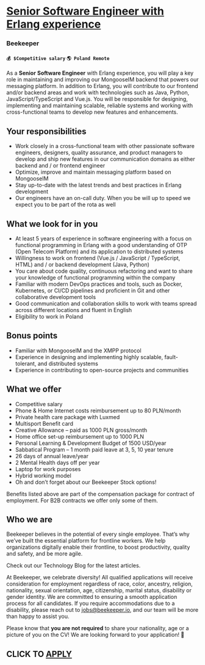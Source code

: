 # [Senior Software Engineer with Erlang experience](https://www.remotewlb.com/apply/senior-software-engineer-with-erlang-experience)  
### Beekeeper  
#### `💰 $Competitive salary` `🌎 Poland Remote`  

As a **Senior** **Software Engineer** with Erlang experience, you will play a key role in maintaining and improving our MongooseIM backend that powers our messaging platform. In addition to Erlang, you will contribute to our frontend and/or backend areas and work with technologies such as Java, Python, JavaScript/TypeScript and Vue.js. You will be responsible for designing, implementing and maintaining scalable, reliable systems and working with cross-functional teams to develop new features and enhancements.

## **Your responsibilities**

  * Work closely in a cross-functional team with other passionate software engineers, designers, quality assurance, and product managers to develop and ship new features in our communication domains as either backend and / or frontend engineer
  * Optimize, improve and maintain messaging platform based on MongooseIM
  * Stay up-to-date with the latest trends and best practices in Erlang development
  * Our engineers have an on-call duty. When you be will up to speed we expect you to be part of the rota as well

## **What we look for in you**

  * At least 5 years of experience in software engineering with a focus on functional programming in Erlang with a good understanding of OTP (Open Telecom Platform) and its application to distributed systems
  * Willingness to work on frontend (Vue.js / JavaScript / TypeScript, HTML) and / or backend development (Java, Python)
  * You care about code quality, continuous refactoring and want to share your knowledge of functional programming within the company
  * Familiar with modern DevOps practices and tools, such as Docker, Kubernetes, or CI/CD pipelines and proficient in Git and other collaborative development tools
  * Good communication and collaboration skills to work with teams spread across different locations and fluent in English
  * Eligibility to work in Poland

## **Bonus points**

  * Familiar with MongooseIM and the XMPP protocol
  * Experience in designing and implementing highly scalable, fault-tolerant, and distributed systems
  * Experience in contributing to open-source projects and communities

## **What we offer**

  * Competitive salary
  * Phone & Home Internet costs reimbursement up to 80 PLN/month
  * Private health care package with Luxmed 
  * Multisport Benefit card 
  * Creative Allowance – paid as 1000 PLN gross/month
  * Home office set-up reimbursement up to 1000 PLN
  * Personal Learning & Development Budget of 1500 USD/year 
  * Sabbatical Program – 1 month paid leave at 3, 5, 10 year tenure
  * 26 days of annual leave/year
  * 2 Mental Health days off per year
  * Laptop for work purposes
  * Hybrid working model
  * Oh and don’t forget about our Beekeeper Stock options!

Benefits listed above are part of the compensation package for contract of employment. For B2B contracts we offer only some of them.

## Who we are

Beekeeper believes in the potential of every single employee. That’s why we’ve built the essential platform for frontline workers. We help organizations digitally enable their frontline, to boost productivity, quality and safety, and be more agile.  
  
Check out our Technology Blog for the latest articles.  
  
At Beekeeper, we celebrate diversity! All qualified applications will receive consideration for employment regardless of race, color, ancestry, religion, nationality, sexual orientation, age, citizenship, marital status, disability or gender identity. We are committed to ensuring a smooth application process for all candidates. If you require accommodations due to a disability, please reach out to jobs@beekeeper.io, and our team will be more than happy to assist you.  
  
Please know that **you are not required** to share your nationality, age or a picture of you on the CV! We are looking forward to your application! 🙂

  
## CLICK TO [APPLY](https://www.remotewlb.com/apply/senior-software-engineer-with-erlang-experience)

